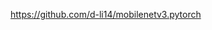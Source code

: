 

<!--
 * @version:
 * @Author:  StevenJokess https://github.com/StevenJokess
 * @Date: 2020-11-27 22:27:54
 * @LastEditors:  StevenJokess https://github.com/StevenJokess
 * @LastEditTime: 2020-11-27 22:27:54
 * @Description:
 * @TODO::
 * @Reference:
-->

https://github.com/d-li14/mobilenetv3.pytorch
